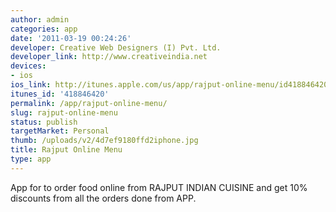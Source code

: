 ```yaml
---
author: admin
categories: app
date: '2011-03-19 00:24:26'
developer: Creative Web Designers (I) Pvt. Ltd.
developer_link: http://www.creativeindia.net
devices: 
- ios
ios_link: http://itunes.apple.com/us/app/rajput-online-menu/id418846420?mt=8&ls=1
itunes_id: '418846420'
permalink: /app/rajput-online-menu/
slug: rajput-online-menu
status: publish
targetMarket: Personal
thumb: /uploads/v2/4d7ef9180ffd2iphone.jpg
title: Rajput Online Menu
type: app
---
```


App for to order food online from RAJPUT INDIAN CUISINE and get 10% discounts from all the orders done from APP.